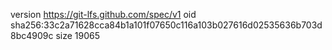 version https://git-lfs.github.com/spec/v1
oid sha256:33c2a71628cca84b1a101f07650c116a103b027616d02535636b703d8bc4909c
size 19065
